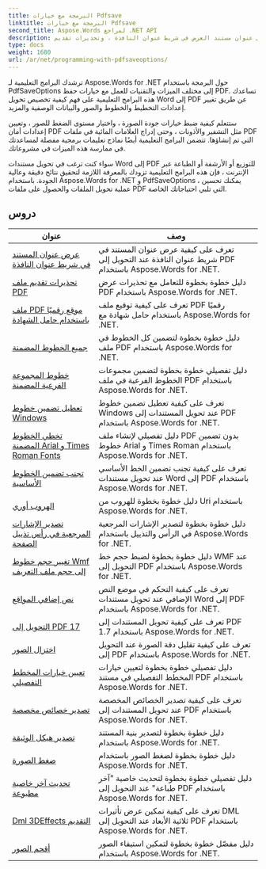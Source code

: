```yaml
---
title: البرمجة مع خيارات Pdfsave
linktitle: البرمجة مع خيارات Pdfsave
second_title: Aspose.Words لمراجع .NET API
description: تحتوي البرامج التعليمية على عنوان مستند العرض في شريط عنوان النافذة ، وتحذيرات تقديم pdf ، وموقع pdf رقميًا باستخدام حامل الشهادة ، وجميع الخطوط المضمنة ، ومجموعة فرعية مضمنة
type: docs
weight: 1680
url: /ar/net/programming-with-pdfsaveoptions/
---
```

ترشدك البرامج التعليمية لـ Aspose.Words for .NET حول البرمجة باستخدام PdfSaveOptions إلى مختلف الميزات والتقنيات للعمل مع خيارات حفظ PDF. تساعدك هذه البرامج التعليمية على فهم كيفية تخصيص تحويل Word إلى PDF عن طريق تغيير إعدادات التخطيط والخطوط والصور والبيانات الوصفية والمزيد.

ستتعلم كيفية ضبط خيارات جودة الصورة ، واختيار مستوى الضغط للصور ، وتعيين إعدادات أمان PDF مثل التشفير والأذونات ، وحتى إدراج العلامات المائية في ملفات PDF التي تم إنشاؤها. تتضمن البرامج التعليمية أيضًا نماذج تعليمات برمجية مفصلة لمساعدتك في ممارسة هذه الميزات في مشروعاتك.

سواء كنت ترغب في تحويل مستندات Word إلى PDF للتوزيع أو الأرشفة أو الطباعة عبر الإنترنت ، فإن هذه البرامج التعليمية تزودك بالمعرفة اللازمة لتحقيق نتائج دقيقة وعالية الجودة. باستخدام Aspose.Words for .NET و PdfSaveOptions ، يمكنك تحسين عملية تحويل الملفات والحصول على ملفات PDF التي تلبي احتياجاتك الخاصة.

 ## دروس
| عنوان | وصف |
| --- | --- |
| [عرض عنوان المستند في شريط عنوان النافذة](./display-doc-title-in-window-titlebar/) | تعرف على كيفية عرض عنوان المستند في شريط عنوان النافذة عند التحويل إلى PDF باستخدام Aspose.Words for .NET. |
| [تحذيرات تقديم ملف PDF](./pdf-render-warnings/) | دليل خطوة بخطوة للتعامل مع تحذيرات عرض PDF باستخدام Aspose.Words for .NET. |
| [ملف PDF موقع رقميًا باستخدام حامل الشهادة](./digitally-signed-pdf-using-certificate-holder/) | تعرف على كيفية توقيع ملف PDF رقميًا باستخدام حامل شهادة مع Aspose.Words for .NET. |
| [جميع الخطوط المضمنة](./embedded-all-fonts/) | دليل خطوة بخطوة لتضمين كل الخطوط في ملف PDF باستخدام Aspose.Words for .NET. |
| [خطوط المجموعة الفرعية المضمنة](./embedded-subset-fonts/) | دليل تفصيلي خطوة بخطوة لتضمين مجموعات الخطوط الفرعية في ملف PDF باستخدام Aspose.Words for .NET. |
| [تعطيل تضمين خطوط Windows](./disable-embed-windows-fonts/) | تعرف على كيفية تعطيل تضمين خطوط Windows عند تحويل المستندات إلى PDF باستخدام Aspose.Words for .NET. |
| [تخطي الخطوط المضمنة Arial و Times Roman Fonts](./skip-embedded-arial-and-times-roman-fonts/) | دليل تفصيلي لإنشاء ملف PDF بدون تضمين خطوط Arial و Times Roman باستخدام Aspose.Words for .NET. |
| [تجنب تضمين الخطوط الأساسية](./avoid-embedding-core-fonts/) | تعرف على كيفية تجنب تضمين الخط الأساسي عند تحويل مستندات Word إلى PDF باستخدام Aspose.Words for .NET. |
| [الهروب أوري](./escape-uri/) | دليل خطوة بخطوة للهروب من Uri باستخدام Aspose.Words for .NET. |
| [تصدير الإشارات المرجعية في رأس تذييل الصفحة](./export-header-footer-bookmarks/) | دليل خطوة بخطوة لتصدير الإشارات المرجعية في الرأس والتذييل باستخدام Aspose.Words for .NET. |
| [تغيير حجم خطوط Wmf إلى حجم ملف التعريف](./scale-wmf-fonts-to-metafile-size/) | دليل خطوة بخطوة لضبط حجم خط WMF عند التحويل إلى PDF باستخدام Aspose.Words for .NET. |
| [نص إضافي المواقع](./additional-text-positioning/) | تعرف على كيفية التحكم في موضع النص الإضافي عند تحويل مستندات Word إلى PDF باستخدام Aspose.Words for .NET. |
| [التحويل إلى PDF 17](./conversion-to-pdf-17/) | تعرف على كيفية تحويل المستندات إلى PDF 1.7 باستخدام Aspose.Words for .NET. |
| [اختزال الصور](./downsampling-images/) | تعرف على كيفية تقليل دقة الصورة عند التحويل إلى PDF باستخدام Aspose.Words for .NET. |
| [تعيين خيارات المخطط التفصيلي](./set-outline-options/) | دليل تفصيلي خطوة بخطوة لتعيين خيارات المخطط التفصيلي في مستند PDF باستخدام Aspose.Words for .NET. |
| [تصدير خصائص مخصصة](./custom-properties-export/) | تعرف على كيفية تصدير الخصائص المخصصة عند تحويل المستندات إلى PDF باستخدام Aspose.Words for .NET. |
| [تصدير هيكل الوثيقة](./export-document-structure/) | دليل خطوة بخطوة لتصدير بنية المستند باستخدام Aspose.Words for .NET. |
| [ضغط الصورة](./image-compression/) | دليل خطوة بخطوة لضغط الصور باستخدام Aspose.Words for .NET. |
| [تحديث آخر خاصية مطبوعة](./update-last-printed-property/) | دليل تفصيلي خطوة بخطوة لتحديث خاصية "آخر طباعة" عند التحويل إلى PDF باستخدام Aspose.Words for .NET. |
| [Dml 3DEffects التقديم](./dml-3deffects-rendering/) | تعرف على كيفية تمكين عرض تأثيرات DML ثلاثية الأبعاد عند التحويل إلى PDF باستخدام Aspose.Words for .NET. |
| [أقحم الصور](./interpolate-images/) | دليل مفصّل خطوة بخطوة لتمكين استيفاء الصور باستخدام Aspose.Words for .NET. |